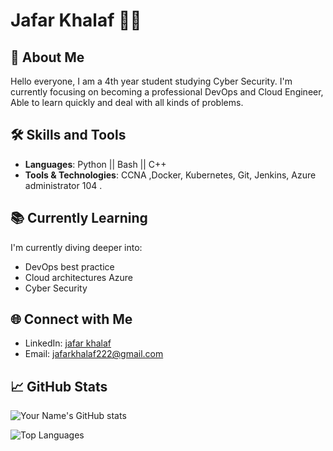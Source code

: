 # Jafar Khalaf 👾🚀

## 📝 About Me 
Hello everyone, I am a 4th year student studying Cyber ​​Security. I'm currently focusing on becoming a professional DevOps and Cloud Engineer, Able to learn quickly and deal with all kinds of problems.

## 🛠 Skills and Tools

- **Languages**: Python || Bash || C++
- **Tools & Technologies**: CCNA ,Docker, Kubernetes, Git, Jenkins, Azure administrator 104 .
## 📚 Currently Learning

I'm currently diving deeper into:
- DevOps best practice
- Cloud architectures Azure
- Cyber Security

## 🌐 Connect with Me

- LinkedIn: [jafar khalaf](www.linkedin.com/in/jafar21)
- Email: [jafarkhalaf222@gmail.com](mailto:jafarkhalaf222@gmail.com)


## 📈 GitHub Stats

![Your Name's GitHub stats](https://github-readme-stats.vercel.app/api?username=Jafar7oct&show_icons=true&theme=radical)

<!-- Optional: Add your top languages if you want -->
![Top Languages](https://github-readme-stats.vercel.app/api/top-langs/?username=Jafar7oct&layout=compact&theme=radical)

